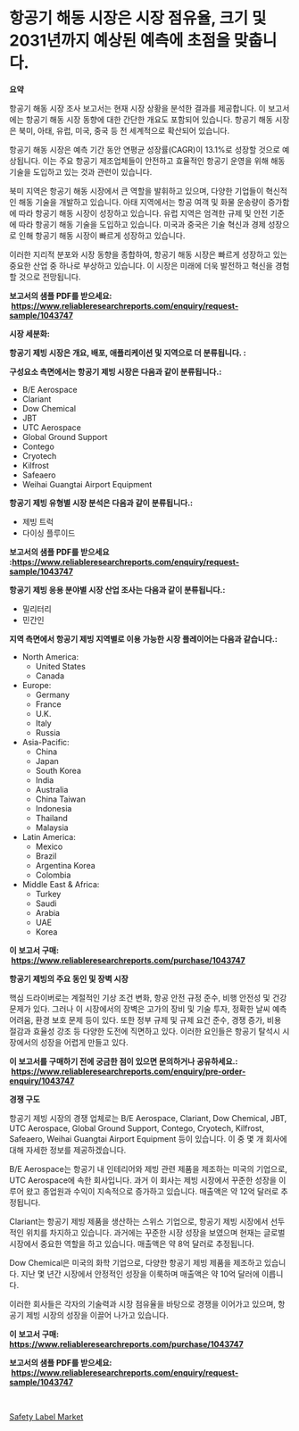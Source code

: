 <p><h1>항공기 해동 시장은 시장 점유율, 크기 및 2031년까지 예상된 예측에 초점을 맞춥니다.</h1></p><p><strong>요약</strong></p>
<p><p>항공기 해동 시장 조사 보고서는 현재 시장 상황을 분석한 결과를 제공합니다. 이 보고서에는 항공기 해동 시장 동향에 대한 간단한 개요도 포함되어 있습니다. 항공기 해동 시장은 북미, 아태, 유럽, 미국, 중국 등 전 세계적으로 확산되어 있습니다. </p><p>항공기 해동 시장은 예측 기간 동안 연평균 성장률(CAGR)이 13.1%로 성장할 것으로 예상됩니다. 이는 주요 항공기 제조업체들이 안전하고 효율적인 항공기 운영을 위해 해동 기술을 도입하고 있는 것과 관련이 있습니다.</p><p>북미 지역은 항공기 해동 시장에서 큰 역할을 발휘하고 있으며, 다양한 기업들이 혁신적인 해동 기술을 개발하고 있습니다. 아태 지역에서는 항공 여객 및 화물 운송량이 증가함에 따라 항공기 해동 시장이 성장하고 있습니다. 유럽 지역은 엄격한 규제 및 안전 기준에 따라 항공기 해동 기술을 도입하고 있습니다. 미국과 중국은 기술 혁신과 경제 성장으로 인해 항공기 해동 시장이 빠르게 성장하고 있습니다.</p><p>이러한 지리적 분포와 시장 동향을 종합하여, 항공기 해동 시장은 빠르게 성장하고 있는 중요한 산업 중 하나로 부상하고 있습니다. 이 시장은 미래에 더욱 발전하고 혁신을 경험할 것으로 전망됩니다.</p></p>
<p><strong>보고서의 샘플 PDF를 받으세요: &nbsp;<a href="https://www.reliableresearchreports.com/enquiry/request-sample/1043747">https://www.reliableresearchreports.com/enquiry/request-sample/1043747</a></strong></p>
<p><strong>시장 세분화:</strong></p>
<p><strong> 항공기 제빙 시장은 개요, 배포, 애플리케이션 및 지역으로 더 분류됩니다. :</strong></p>
<p><strong>구성요소 측면에서는 항공기 제빙 시장은 다음과 같이 분류됩니다.:</strong></p>
<p><ul><li>B/E Aerospace</li><li>Clariant</li><li>Dow Chemical</li><li>JBT</li><li>UTC Aerospace</li><li>Global Ground Support</li><li>Contego</li><li>Cryotech</li><li>Kilfrost</li><li>Safeaero</li><li>Weihai Guangtai Airport Equipment</li></ul></p>
<p><strong> 항공기 제빙 유형별 시장 분석은 다음과 같이 분류됩니다.:</strong></p>
<p><ul><li>제빙 트럭</li><li>다이싱 플루이드</li></ul></p>
<p><strong>보고서의 샘플 PDF를 받으세요 :<a href="https://www.reliableresearchreports.com/enquiry/request-sample/1043747">https://www.reliableresearchreports.com/enquiry/request-sample/1043747</a></strong></p>
<p><strong> 항공기 제빙 응용 분야별 시장 산업 조사는 다음과 같이 분류됩니다.:</strong></p>
<p><ul><li>밀리터리</li><li>민간인</li></ul></p>
<p><strong>지역 측면에서 항공기 제빙 지역별로 이용 가능한 시장 플레이어는 다음과 같습니다.:</strong></p>
<p><ul>
    <li>
        North America:
        <ul>
            <li>United States</li>
            <li>Canada</li>
        </ul>
    </li>
    <li>
        Europe:
        <ul>
            <li>Germany</li>
            <li>France</li>
            <li>U.K.</li>
            <li>Italy</li>
            <li>Russia</li>
        </ul>
    </li>
    <li>
        Asia-Pacific:
        <ul>
            <li>China</li>
            <li>Japan</li>
            <li>South Korea</li>
            <li>India</li>
            <li>Australia</li>
            <li>China Taiwan</li>
            <li>Indonesia</li>
            <li>Thailand</li>
            <li>Malaysia</li>
        </ul>
    </li>
    <li>
        Latin America:
        <ul>
            <li>Mexico</li>
            <li>Brazil</li>
            <li>Argentina Korea</li>
            <li>Colombia</li>
        </ul>
    </li>
    <li>
        Middle East & Africa:
        <ul>
            <li>Turkey</li>
            <li>Saudi</li>
            <li>Arabia</li>
            <li>UAE</li>
            <li>Korea</li>
        </ul>
    </li>
    </ul></p>
<p><strong>이 보고서 구매: &nbsp;<a href="https://www.reliableresearchreports.com/purchase/1043747">https://www.reliableresearchreports.com/purchase/1043747</a></strong></p>
<p><strong>항공기 제빙의 주요 동인 및 장벽 시장</strong></p>
<p><p>핵심 드라이버로는 계절적인 기상 조건 변화, 항공 안전 규정 준수, 비행 안전성 및 건강 문제가 있다. 그러나 이 시장에서의 장벽은 고가의 장비 및 기술 투자, 정확한 날씨 예측 어려움, 환경 보호 문제 등이 있다. 또한 정부 규제 및 규제 요건 준수, 경쟁 증가, 비용 절감과 효율성 강조 등 다양한 도전에 직면하고 있다. 이러한 요인들은 항공기 탈석시 시장에서의 성장을 어렵게 만들고 있다.</p></p>
<p><strong>이 보고서를 구매하기 전에 궁금한 점이 있으면 문의하거나 공유하세요.: &nbsp;<a href="https://www.reliableresearchreports.com/enquiry/pre-order-enquiry/1043747">https://www.reliableresearchreports.com/enquiry/pre-order-enquiry/1043747</a></strong></p>
<p><strong>경쟁 구도</strong></p>
<p><p>항공기 제빙 시장의 경쟁 업체로는 B/E Aerospace, Clariant, Dow Chemical, JBT, UTC Aerospace, Global Ground Support, Contego, Cryotech, Kilfrost, Safeaero, Weihai Guangtai Airport Equipment 등이 있습니다. 이 중 몇 개 회사에 대해 자세한 정보를 제공하겠습니다.</p><p>B/E Aerospace는 항공기 내 인테리어와 제빙 관련 제품을 제조하는 미국의 기업으로, UTC Aerospace에 속한 회사입니다. 과거 이 회사는 제빙 시장에서 꾸준한 성장을 이루어 왔고 종업원과 수익이 지속적으로 증가하고 있습니다. 매출액은 약 12억 달러로 추정됩니다.</p><p>Clariant는 항공기 제빙 제품을 생산하는 스위스 기업으로, 항공기 제빙 시장에서 선두적인 위치를 차지하고 있습니다. 과거에는 꾸준한 시장 성장을 보였으며 현재는 글로벌 시장에서 중요한 역할을 하고 있습니다. 매출액은 약 8억 달러로 추정됩니다.</p><p>Dow Chemical은 미국의 화학 기업으로, 다양한 항공기 제빙 제품을 제조하고 있습니다. 지난 몇 년간 시장에서 안정적인 성장을 이룩하며 매출액은 약 10억 달러에 이릅니다.</p><p>이러한 회사들은 각자의 기술력과 시장 점유율을 바탕으로 경쟁을 이어가고 있으며, 항공기 제빙 시장의 성장을 이끌어 나가고 있습니다.</p></p>
<p><strong>이 보고서 구매: &nbsp; <a href="https://www.reliableresearchreports.com/purchase/1043747">https://www.reliableresearchreports.com/purchase/1043747</a></strong></p>
<p><strong>보고서의 샘플 PDF를 받으세요: &nbsp;<a href="https://www.reliableresearchreports.com/enquiry/request-sample/1043747">https://www.reliableresearchreports.com/enquiry/request-sample/1043747</a></strong><strong></strong></p>
<p>&nbsp;</p>
<p><p><a href="https://cautious-neon-760.notion.site/Safety-Label-Market-Size-Market-Share-and-Global-Market-Analysis-Report-2024-2031-8da41c20773440b486fbd32731da5c19">Safety Label Market</a></p></p>